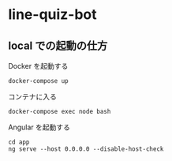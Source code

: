 # line-quiz-bot

## local での起動の仕方

Docker を起動する

```
docker-compose up
```

コンテナに入る

```
docker-compose exec node bash
```

Angular を起動する

```
cd app
ng serve --host 0.0.0.0 --disable-host-check
```
